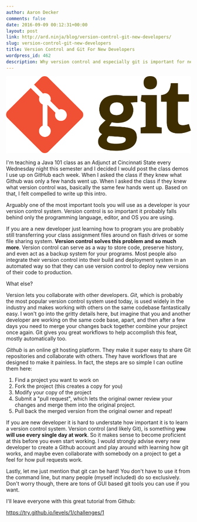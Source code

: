 ```yaml
---
author: Aaron Decker
comments: false
date: 2016-09-09 00:12:31+00:00
layout: post
link: http://ard.ninja/blog/version-control-git-new-developers/
slug: version-control-git-new-developers
title: Version Control and Git For New Developers
wordpress_id: 462
description: Why version control and especially git is important for new developers to learn.
---
```


![git](/images/blog/git.png)

I'm teaching a Java 101 class as an Adjunct at Cincinnati State every Wednesday night this semester and I decided I would post the class demos I use up on GitHub each week. When I asked the class if they knew what Github was only a few hands went up. When I asked the class if they knew what version control was, basically the same few hands went up. Based on that, I felt compelled to write up this intro.

Arguably one of the most important tools you will use as a developer is your version control system. Version control is so important it probably falls behind only the programming language, editor, and OS you are using.

If you are a new developer just learning how to program you are probably still transferring your class assignment files around on flash drives or some file sharing system. **Version control solves this problem and so much more**. Version control can serve as a way to store code, preserve history, and even act as a backup system for your programs. Most people also integrate their version control into their build and deployment system in an automated way so that they can use version control to deploy new versions of their code to production.

What else?

Version lets you collaborate with other developers. _Git_, which is probably the most popular version control system used today, is used widely in the industry and makes working with others on the same codebase fantastically easy. I won't go into the gritty details here, but imagine that you and another developer are working on the same code base, apart, and then after a few days you need to merge your changes back together combine your project once again. Git gives you great workflows to help accomplish this feat, mostly automatically too.

_Github_ is an online git hosting platform. They make it super easy to share Git repositories and collaborate with others. They have workflows that are designed to make it painless. In fact, the steps are so simple I can outline them here:

  1. Find a project you want to work on
  2. Fork the project (this creates a copy for you)
  3. Modify your copy of the project
  4. Submit a "pull request", which lets the original owner review your changes and merge them into the original project.
  5. Pull back the merged version from the original owner and repeat!


If you are new developer it is hard to understate how important it is to learn a version control system. Version control (and likely Git), is something **you will use every single day at work**. So it makes sense to become proficient at this before you even start working. I would strongly advise every new developer to create a Github account and play around with learning how git works, and maybe even collaborate with somebody on a project to get a feel for how pull requests work.

Lastly, let me just mention that git can be hard! You don't have to use it from the command line, but many people (myself included) do so exclusively. Don't worry though, there are tons of GUI based git tools you can use if you want.

I'll leave everyone with this great tutorial from Github:

https://try.github.io/levels/1/challenges/1
